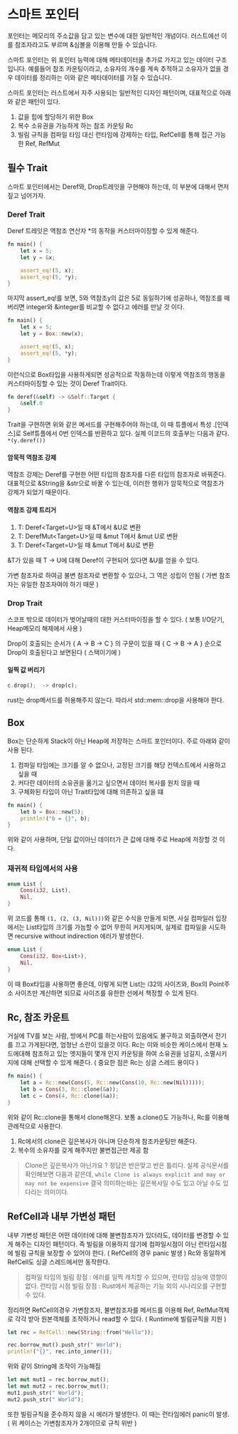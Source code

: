 # 스마트 포인터

포인터는 메모리의 주소값을 담고 있는 변수에 대한 일반적인 개념이다. 러스트에선 이를 참조자라고도 부르며 &심볼을 이용해 만들 수 있습니다.

스마트 포인터는 위 포인터 능력에 대해 메타데이터을 추가로 가지고 있는 데이터 구조입니다. 예를들어 참조 카운팅이라고,
소유자의 개수를 계속 추적하고 소유자가 없을 경우 데이터를 정리하는 이와 같은 메타데이터를 가질 수 있습니다.

스마트 포인터는 러스트에서 자주 사용되는 일반적인 디자인 패턴이며, 대표적으로 아래와 같은 패턴이 있다.
1. 값을 힙에 할당하기 위한 Box<T>
2. 복수 소유권을 가능하게 하는 참조 카운팅 Rc<T>
3. 빌림 규칙을 컴파일 타임 대신 런타임에 강제하는 타입, RefCell<T>를 통해 접근 가능한 Ref<T>, RefMut<T>

## 필수 Trait

스마트 포인터에서는 Deref와, Drop트레잇을 구현해야 하는데, 이 부분에 대해서 먼저 짚고 넘어가자.

### Deref Trait

Deref 트레잇은 역참조 연산자 *의 동작을 커스터마이징할 수 있게 해준다.

```rust
fn main() {
    let x = 5;
    let y = &x;

    assert_eq!(5, x);
    assert_eq!(5, *y);
}
```
마지막 assert_eq!를 보면, 5와 역참조y의 값은 5로 동일하기에 성공하나, 역참조를 떼버리면 integer와 &integer를 비교할 수 없다고 에러를 만날 것 이다.

```rust
fn main() {
    let x = 5;
    let y = Box::new(x);

    assert_eq!(5, x);
    assert_eq!(5, *y);
}
```
이런식으로 Box타입을 사용하게되면 성공적으로 작동하는데 이렇게 역참조의 행동을 커스터마이징할 수 있는 것이 Deref Trait이다.

```rust
fn deref(&self) -> &Self::Target {
    &self.0
}
```
Trait을 구현하면 위와 같은 메서드를 구현해주어야 하는데, 이 때 튜플에서 특성 .[인덱스]로 Self튜플에서 0번 인덱스를 반환하고 있다.
실제 이코드의 호출부는 다음과 같다. `*(y.deref())`

#### 암묵적 역참조 강제

역참조 강제는 Deref를 구현한 어떤 타입의 참조자를 다른 타입의 참조자로 바꿔준다. 대표적으로 
&String을 &str으로 바꿀 수 있는데, 이러한 행위가 암묵적으로 역참조가 강제가 되었기 때문이다.

#### 역참조 강제 트리거

1. T: Deref<Target=U>일 때 &T에서 &U로 변환
2. T: DerefMut<Target=U>일 때 &mut T에서 &mut U로 변환
3. T: Deref<Target=U>일 때 &mut T에서 &U로 변환

&T가 있을 때 T -> U에 대해 Deref이 구현되어 있다면 &U를 얻을 수 있다.

가변 참조자로 하여금 불변 참조자로 변환할 수 있으나, 그 역은 성립이 안됨 ( 가변 참조자는 유일한 참조자여야 하기 때문 )

### Drop Trait

스코프 밖으로 데이터가 벗어날때의 대한 커스터마이징을 할 수 있다. ( 보통 I/O닫기, Heap메모리 해제에서 사용 )

Drop이 호출되는 순서가 { A -> B -> C } 의 구문이 있을 때 { C -> B -> A } 순으로 Drop이 호출된다고 보면된다 ( 스택이기에 )

#### 일찍 값 버리기

```rust
c.drop();  -> drop(c);
```
rust는 drop메서드를 허용해주지 않는다. 따라서 std::mem::drop을 사용해야 한다.

## Box

Box는 단순하게 Stack이 아닌 Heap에 저장하는 스마트 포인터이다. 주로 아래와 같이 사용 된다.

1. 컴파일 타임에는 크기를 알 수 없으나, 고정된 크기를 해당 컨텍스트에서 사용하고 싶을 때
2. 커다란 데이터의 소유권을 옮기고 싶으면서 데이터 복사를 원치 않을 때
3. 구체화된 타입이 아닌 Trait타입에 대해 의존하고 싶을 떄

```rust
fn main() {
    let b = Box::new(5);
    println!("b = {}", b);
}
```
위와 같이 사용하며, 단일 값이아닌 데이터가 큰 값에 대해 주로 Heap에 저장할 것 이다.

### 재귀적 타입에서의 사용

```rust
enum List {
    Cons(i32, List),
    Nil,
}
```
위 코드를 통해 `(1, (2, (3, Nil)))`와 같은 수식을 만들게 되면, 사실 컴파일러 입장에서는 List타입의 크기를 가늠할 수 없어 무한히 커지게되며,
실제로 컴파일을 시도하면 recursive without indirection 에러가 발생한다.

```rust
enum List {
    Cons(i32, Box<List>),
    Nil,
}
```
이 때 Box타입을 사용하면 좋은데, 이렇게 되면 List는 i32의 사이즈와, Box<List>의 Point주소 사이즈만 계산하면 되므료 사이즈를 유한한 선에서 책정할 수 있게 된다.

## Rc, 참조 카운트

거실에 TV를 보는 사람, 방에서 PC를 하는사람이 있음에도 불구하고 외출하면서 전기를 끄고 가게된다면, 엄청난 소란이 있을것 이다.
Rc<T>는 이와 비슷한 케이스에서 현재 노드에대해 참조하고 있는 엣지들이 몇개 인지 카운팅을 하여 소유권을 넘길지, 소멸시키지에 대해 선택할 수 있게 해준다.
( 중요한 점은 Rc<T>는 싱글 스레드 용이다 )

```rust
fn main() {
    let a = Rc::new(Cons(5, Rc::new(Cons(10, Rc::new(Nil)))));
    let b = Cons(3, Rc::clone(&a));
    let c = Cons(4, Rc::clone(&a));
}
```
위와 같이 Rc::clone을 통해서 clone해온다. 보통 a.clone()도 가능하나, Rc를 이용해 관례적으로 사용한다.

1. Rc에서의 clone은 깊은복사가 아니며 단순하게 참조카운팅만 해준다.
2. 복수의 소유자를 갖게 해주지만 불변접근만 제공 함

> Clone은 깊은복사가 아닌가요 ? 정답은 반은맞고 반은 틀리다. 실제 공식문서를 확인해보면 다음과 같은데,
> `while Clone is always explicit and may or may not be expensive` 결국 의미하는바는 깊은복사일 수도 있고 아닐 수도 있다라는 의미이다.

## RefCell과 내부 가변성 패턴

내부 가변성 패턴은 어떤 데이터에 대해 불변참조자가 있더라도, 데이터를 변경할 수 있게 해주는 디자인 패턴이다.
즉 빌림을 이용하지 않기에 컴파일시점이 아닌 런타임시점에 빌림 규칙을 보장할 수 있어야 한다. ( RefCell의 경우 panic 발생 )
Rc와 동일하게 RefCell도 싱글 스레드에서만 동작한다.
> 컴파일 타임의 빌림 장점 : 에러를 일찍 캐치할 수 있으며, 런타임 성능에 영향이 없다.
> 런타임 시점 빌림 장점 : Rust에서 제공하는 기능 외의 시나리오를 구현할 수 있다.

정리하면 RefCell의경우 가변참조자, 불변참조자를 메서드를 이용해 Ref, RefMut객체로 각각 받아 원본객체를 조작하거나 read할 수 있다.
( Runtime에 빌림규칙을 지원 )
```rust
let rec = RefCell::new(String::from("Hello"));

rec.borrow_mut().push_str(" World");
println!("{}", rec.into_inner());
```
위와 같이 String에 조작이 가능해짐

```rust
let mut mut1 = rec.borrow_mut();
let mut mut2 = rec.borrow_mut();
mut1.push_str(" World");
mut2.push_str(" World");
```
또한 빌림규칙을 준수하지 않을 시 에러가 발생한다. 이 때는 런타임에러 panic이 발생. ( 위 케이스는 가변참조자가 2개이므로 규칙 위반 )
